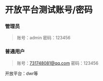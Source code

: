 # 开放平台测试账号/密码

### 管理员
> 账号：admin
> 密码：123456

### 普通用户
> 账号：731748081@qq.com
> 密码：123456



开放平台：dwr等